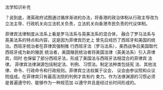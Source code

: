 法学知识补充

？说到底，港英政府试图通过循序渐进的办法，将香港的政治体制从行政主导改为立法主导、行政机关向立法机关负责，立法机关向香港市民负责的代议体制。


菲律宾法律制度从法系上看是罗马法系与英美法系的混合体， 
融合了罗马法系与英美法系的特点和内容，这是因为菲律宾历史上 
曾先后经历了西班牙和美国的统治。西班牙统治者在菲律宾强制推 
行西班牙法（罗马法系），美西战争后美国取代西班牙成为新的殖民 
统治者，美国殖民统治者将美国法律（英美法系）引入菲律宾，同时 
也保留了部分西班牙法，形成了美国法与西班牙法相混合的菲律宾 
法律。 
菲律宾法律渊源包括制定法、判例、习惯法。制定法种类包括宪 
法、其他法律、命令、行政命令和行政规则。菲律宾立法权属于议会， 
议会由参议院和众议院组成。在菲律宾只有最高法院的判例才具有约 
束力。作为法律渊源的习惯必须是普遍遵守的、能够作为一种规范加 
以遵守并且是经过长时间形成的。 

